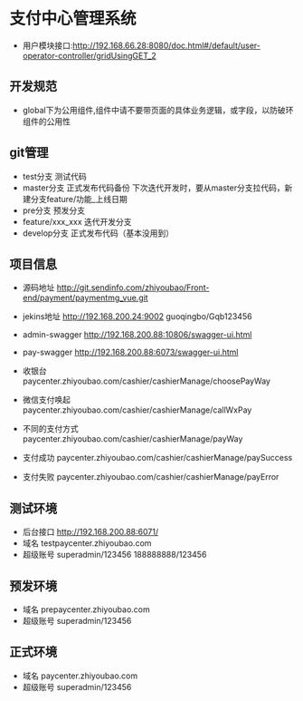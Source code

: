 # 支付中心管理系统
* 用户模块接口:http://192.168.66.28:8080/doc.html#/default/user-operator-controller/gridUsingGET_2
## 开发规范
* global下为公用组件,组件中请不要带页面的具体业务逻辑，或字段，以防破环组件的公用性
   
## git管理
 * test分支 测试代码
 * master分支 正式发布代码备份 下次迭代开发时，要从master分支拉代码，新建分支feature/功能_上线日期
 * pre分支 预发分支
 * feature/xxx_xxx 迭代开发分支
 * develop分支 正式发布代码（基本没用到）
   
## 项目信息
 * 源码地址 http://git.sendinfo.com/zhiyoubao/Front-end/payment/paymentmg_vue.git
 * jekins地址 http://192.168.200.24:9002 guoqingbo/Gqb123456
 * admin-swagger  http://192.168.200.88:10806/swagger-ui.html
 * pay-swagger  http://192.168.200.88:6073/swagger-ui.html
  
 * 收银台 paycenter.zhiyoubao.com/cashier/cashierManage/choosePayWay
 * 微信支付唤起 paycenter.zhiyoubao.com/cashier/cashierManage/callWxPay
 * 不同的支付方式 paycenter.zhiyoubao.com/cashier/cashierManage/payWay
 * 支付成功 paycenter.zhiyoubao.com/cashier/cashierManage/paySuccess
 * 支付失败 paycenter.zhiyoubao.com/cashier/cashierManage/payError
    
## 测试环境
 * 后台接口 http://192.168.200.88:6071/
 * 域名 testpaycenter.zhiyoubao.com
 * 超级账号 superadmin/123456  188888888/123456
    
## 预发环境
 * 域名 prepaycenter.zhiyoubao.com
 * 超级账号 superadmin/123456
 
## 正式环境
 * 域名 paycenter.zhiyoubao.com
 * 超级账号 superadmin/123456
